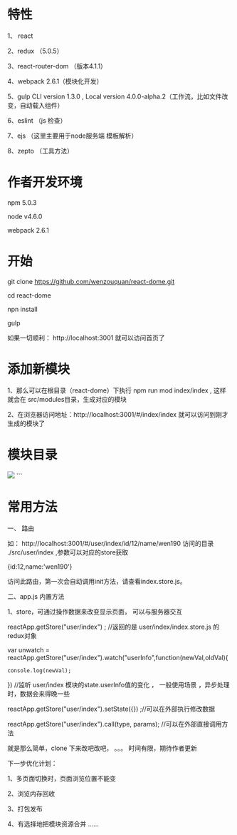 # 特性
1、 react 

2、redux  （5.0.5）

3、react-router-dom  （版本4.1.1） 

4、webpack 2.6.1（模块化开发）

5、gulp CLI version 1.3.0 , Local version 4.0.0-alpha.2（工作流，比如文件改变，自动载入组件）

6、eslint （js 检查）

7、ejs  （这里主要用于node服务端 模板解析）

8、zepto （工具方法）


# 作者开发环境

npm 5.0.3

node v4.6.0

webpack 2.6.1


# 开始

git clone https://github.com/wenzouquan/react-dome.git

cd react-dome

npn install

gulp


如果一切顺利： http://localhost:3001 就可以访问首页了


# 添加新模块



1、那么可以在根目录（react-dome）下执行 npm run mod index/index , 这样就会在 src/modules目录，生成对应的模块

2、在浏览器访问地址：http://localhost:3001/#/index/index 就可以访问到刚才生成的模块了


# 模块目录

<img src="https://static.oschina.net/uploads/space/2017/0628/222955_oHIk_1160364.png" >
```

# 常用方法

一、 路由 

如： http://localhost:3001/#/user/index/id/12/name/wen190  访问的目录 ./src/user/index ,参数可以对应的store获取 

{id:12,name:'wen190'} 

访问此路由，第一次会自动调用init方法，请查看index.store.js。

二、app.js 内置方法

1、store，可通过操作数据来改变显示页面， 可以与服务器交互

reactApp.getStore("user/index") ; //返回的是 user/index/index.store.js 的redux对象

var unwatch = reactApp.getStore("user/index").watch("userInfo",function(newVal,oldVal){

	console.log(newVal);
	
}) //监听 user/index 模块的state.userInfo值的变化  ， 一般使用场景 ，异步处理时，数据会来得晚一些

reactApp.getStore("user/index").setState({}) ;//可以在外部执行修改数据

reactApp.getStore("user/index").call(type, params); //可以在外部直接调用方法 



就是那么简单，clone 下来改吧改吧， 。。。 时间有限，期待作者更新

下一步优化计划：

1、多页面切换时，页面浏览位置不能变

2、浏览内存回收

3、打包发布

4、有选择地把模块资源合并
......












